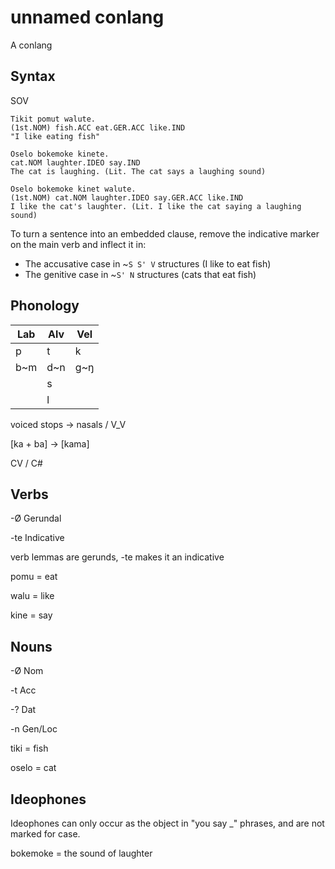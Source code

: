 # unnamed conlang

A conlang

## Syntax

SOV

```
Tikit pomut walute.
(1st.NOM) fish.ACC eat.GER.ACC like.IND
"I like eating fish"
```

```
Oselo bokemoke kinete.
cat.NOM laughter.IDEO say.IND
The cat is laughing. (Lit. The cat says a laughing sound)

Oselo bokemoke kinet walute.
(1st.NOM) cat.NOM laughter.IDEO say.GER.ACC like.IND
I like the cat's laughter. (Lit. I like the cat saying a laughing sound)
```

To turn a sentence into an embedded clause, remove the indicative marker on the main verb and inflect it in:
- The accusative case in ~`S S' V` structures (I like to eat fish)
- The genitive case in ~`S' N` structures (cats that eat fish)

## Phonology

| Lab | Alv | Vel |
|---|---|---|
| p | t | k |
| b\~m | d\~n | g\~ŋ |
|| s ||
|| l ||

voiced stops -> nasals / V_V

\[ka + ba] -> \[kama]

CV / C#

## Verbs

-Ø Gerundal

-te Indicative

verb lemmas are gerunds, -te makes it an indicative

pomu = eat

walu = like

kine = say

## Nouns

-Ø Nom

-t Acc

-? Dat

-n Gen/Loc

tiki = fish

oselo = cat

## Ideophones

Ideophones can only occur as the object in "you say _" phrases, and are not marked for case.

bokemoke = the sound of laughter
